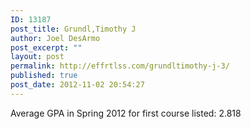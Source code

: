 ```yaml
---
ID: 13187
post_title: Grundl,Timothy J
author: Joel DesArmo
post_excerpt: ""
layout: post
permalink: http://effrtlss.com/grundltimothy-j-3/
published: true
post_date: 2012-11-02 20:54:27
---
```

<p>Average GPA in Spring 2012 for first course listed: 2.818</p>
